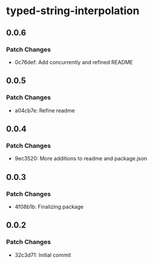# typed-string-interpolation

## 0.0.6

### Patch Changes

- 0c76def: Add concurrently and refined README

## 0.0.5

### Patch Changes

- a04cb7e: Refine readme

## 0.0.4

### Patch Changes

- 9ec3520: More additions to readme and package.json

## 0.0.3

### Patch Changes

- 4f08b1b: Finalizing package

## 0.0.2

### Patch Changes

- 32c3d71: Initial commit
